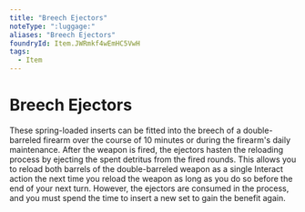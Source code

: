 ```yaml
---
title: "Breech Ejectors"
noteType: ":luggage:"
aliases: "Breech Ejectors"
foundryId: Item.JWRmkf4wEmHC5VwH
tags:
  - Item
---
```


# Breech Ejectors

These spring-loaded inserts can be fitted into the breech of a double-barreled firearm over the course of 10 minutes or during the firearm's daily maintenance. After the weapon is fired, the ejectors hasten the reloading process by ejecting the spent detritus from the fired rounds. This allows you to reload both barrels of the double-barreled weapon as a single Interact action the next time you reload the weapon as long as you do so before the end of your next turn. However, the ejectors are consumed in the process, and you must spend the time to insert a new set to gain the benefit again.
